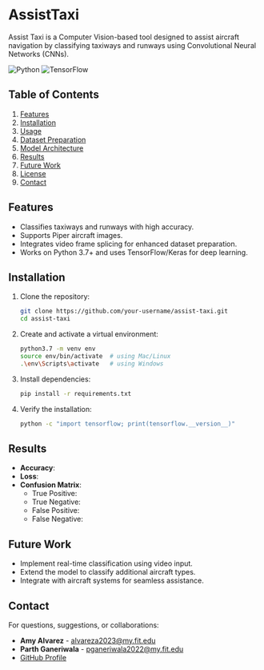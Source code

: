 # AssistTaxi
Assist Taxi is a Computer Vision-based tool designed to assist aircraft navigation by classifying taxiways and runways using Convolutional Neural Networks (CNNs). 

![Python](https://img.shields.io/badge/Python-3.7.17-blue)
![TensorFlow](https://img.shields.io/badge/TensorFlow-2.x-orange)

## Table of Contents
01. [Features](#features)
02. [Installation](#installation)
03. [Usage](#usage)
04. [Dataset Preparation](#dataset-preparation)
05. [Model Architecture](#model-architecture)
06. [Results](#results)
07. [Future Work](#future-work)
08. [License](#license)
09. [Contact](#contact)

## Features
- Classifies taxiways and runways with high accuracy.
- Supports Piper aircraft images.
- Integrates video frame splicing for enhanced dataset preparation.
- Works on Python 3.7+ and uses TensorFlow/Keras for deep learning.

## Installation
1. Clone the repository:
   ```bash
   git clone https://github.com/your-username/assist-taxi.git
   cd assist-taxi
2. Create and activate a virtual environment:
    ```bash
    python3.7 -m venv env
    source env/bin/activate  # using Mac/Linux
    .\env\Scripts\activate   # using Windows
3. Install dependencies:
    ```bash
    pip install -r requirements.txt
4. Verify the installation:
   ```bash
   python -c "import tensorflow; print(tensorflow.__version__)"

## Results

- **Accuracy**: 
- **Loss**: 
- **Confusion Matrix**:
  - True Positive:
  - True Negative:
  - False Positive:
  - False Negative:

## Future Work
- Implement real-time classification using video input.
- Extend the model to classify additional aircraft types.
- Integrate with aircraft systems for seamless assistance.

## Contact
For questions, suggestions, or collaborations:
- **Amy Alvarez** - alvareza2023@my.fit.edu
- **Parth Ganeriwala** - pganeriwala2022@my.fit.edu
- [GitHub Profile](https://github.com/your-username)


